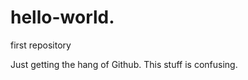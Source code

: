 hello-world.
============

first repository

Just getting the hang of Github.
This stuff is confusing.
